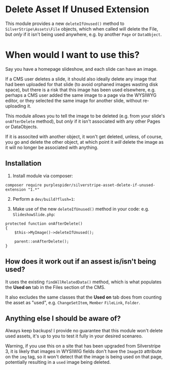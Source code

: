 # Delete Asset If Unused Extension

This module provides a new `deleteIfUnused()` method to `SilverStripe\Assets\File` objects, which when called will delete the File, but *only* if it isn't being used anywhere, e.g. by another `Page` or `DataObject`.

# When would I want to use this?

Say you have a homepage slideshow, and each slide can have an image. 

If a CMS user deletes a slide, it should also ideally delete any image that had been uploaded for that slide (to avoid orphaned images wasting disk space), but there is a risk that this image has been used elsewhere, e.g. perhaps a CMS user added the same image to a page via the WYSIWYG editor, or they selected the same image for another slide, without re-uploading it. 

This module allows you to tell the image to be deleted (e.g. from your slide's `onAfterDelete` method), but *only* if it isn't associated with any other Pages or DataObjects. 

If it is associted with another object, it won't get deleted, unless, of course, you go and delete the other object, at which point it *will* delete the image as it will no longer be associated with anything.

## Installation

1. Install module via composer:
````
composer require purplespider/silverstripe-asset-delete-if-unused-extension "1.*"
````
2. Perform a `dev/build?flush=1`: 

3. Make use of the new `deleteIfUnused()` method in your code:
e.g. `SlideshowSlide.php`:
````
protected function onAfterDelete()
{
    $this->MyImage()->deleteIfUnused();

    parent::onAfterDelete();
}
````

## How does it work out if an assest is/isn't being used?

It uses the existing `findAllRelatedData()` method, which is what populates the **Used on** tab in the Files section of the CMS.

It also excludes the same classes that the **Used on** tab does from counting the asset as "used", e.g. `ChangeSetItem`, `Member` `FileLink`, `Folder`.

## Anything else I should be aware of?

Always keep backups! I provide no guarantee that this module won't delete used assets, it's up to you to test it fully in your desired scenareo.

Warning, if you use this on a site that has been upgraded from Silverstripe 3, it is likely that images in WYSIWIG fields don't have the `ImageID` attribute on the `img` tag, so it won't detect that the image is being used on that page, potentially resulting in a `used` image being deleted.

